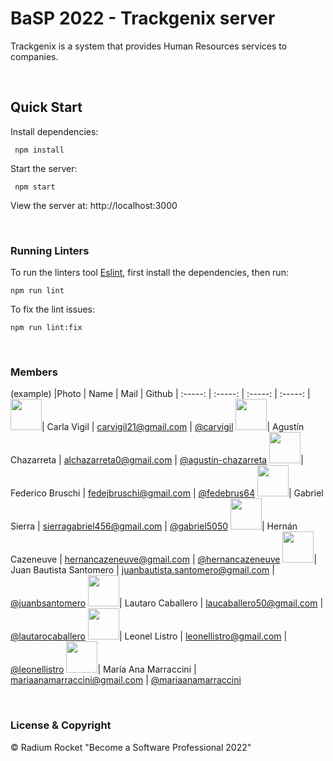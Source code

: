 # BaSP 2022 - Trackgenix server

Trackgenix is a system that provides Human Resources services to companies.

<br>

## Quick Start

Install dependencies:

```console
 npm install
```

Start the server:

```console
 npm start
```

 View the server at: http://localhost:3000

<br>

 ### Running Linters

To run the linters tool [Eslint](https://eslint.org/), first install the dependencies, then run:

```console
npm run lint
```

To fix the lint issues:

```console
npm run lint:fix
```

<br>

### Members

(example)
|Photo | Name  | Mail | Github
| :-----: | :-----: | :-----: | :-----: |
<img src="https://avatars.githubusercontent.com/u/12973428?v=4" height="50" width="50">| Carla Vigil | carvigil21@gmail.com | [@carvigil](https://github.com/carvigil)
<img src="https://avatars.githubusercontent.com/u/74018918?v=4" height="50" width="50">| Agustín Chazarreta | alchazarreta0@gmail.com | [@agustin-chazarreta](https://github.com/agustin-chazarreta/)
<img src="https://avatars.githubusercontent.com/u/65920932?v=4" height="50" width="50">| Federico Bruschi | fedejbruschi@gmail.com | [@fedebrus64](https://github.com/fedebrus64/)
<img src="https://avatars.githubusercontent.com/u/101214100?v=4" height="50" width="50">| Gabriel Sierra | sierragabriel456@gmail.com | [@gabriel5050](https://github.com/gabriel5050)
<img src="https://avatars.githubusercontent.com/u/101070819?v=4" height="50" width="50">| Hernán Cazeneuve | hernancazeneuve@gmail.com | [@hernancazeneuve](https://github.com/hernancazeneuve)
<img src="https://avatars.githubusercontent.com/u/101225519?v=4" height="50" width="50">| Juan Bautista Santomero | juanbautista.santomero@gmail.com | [@juanbsantomero](https://github.com/juanbsantomero)
<img src="https://avatars.githubusercontent.com/u/86745664?v=4" height="50" width="50">| Lautaro Caballero | laucaballero50@gmail.com | [@lautarocaballero](https://github.com/lautarocaballero)
<img src="https://avatars.githubusercontent.com/u/101256186?v=4" height="50" width="50">| Leonel Listro | leonellistro@gmail.com | [@leonellistro](https://github.com/LeonelListro/)
<img src="https://avatars.githubusercontent.com/u/96804262?v=4" height="50" width="50">| María Ana Marraccini | mariaanamarraccini@gmail.com | [@mariaanamarraccini](https://github.com/mariaanamarraccini)


<br>

### License & Copyright

© Radium Rocket "Become a Software Professional 2022"
